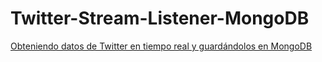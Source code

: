 # Twitter-Stream-Listener-MongoDB

[Obteniendo datos de Twitter en tiempo real y guardándolos en MongoDB](http://herreriasjose.blogspot.com.es/2016/10/guardando-datos-de-twitter-en-mongodb.html)

